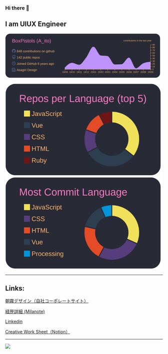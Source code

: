 ### Hi there 👋

<!--
**BoxPistols/BoxPistols** is a ✨ _special_ ✨ repository because its `README.md` (this file) appears on your GitHub profile.

Here are some ideas to get you started:

- 🔭 I’m currently working on ...
- 🌱 I’m currently learning ...
- 👯 I’m looking to collaborate on ...
- 🤔 I’m looking for help with ...
- 💬 Ask me about ...
- 📫 How to reach me: ...
- 😄 Pronouns: ...
- ⚡ Fun fact: ...
-->

## I am UIUX Engineer 

[![](https://raw.githubusercontent.com/BoxPistols/BoxPistols/master/profile-summary-card-output/dracula/0-profile-details.svg)](https://github.com/vn7n24fzkq/github-profile-summary-cards)

[![](https://raw.githubusercontent.com/BoxPistols/BoxPistols/master/profile-summary-card-output/dracula/1-repos-per-language.svg)](https://github.com/vn7n24fzkq/github-profile-summary-cards)
[![](https://raw.githubusercontent.com/BoxPistols/BoxPistols/master/profile-summary-card-output/dracula/2-most-commit-language.svg)](https://github.com/vn7n24fzkq/github-profile-summary-cards)

---

## Links:

[朝霧デザイン（自社コーポレートサイト）](https://agd.tokyo/)

[経歴詳細 (Milanote)](https://app.milanote.com/1JEEsN1b1xTmbS)

[Linkedin](https://www.linkedin.com/in/a-ito/)

[Creative Work Sheet（Notion）](shorturl.at/CKMZ8)

---

![](https://komarev.com/ghpvc/?username=BoxPistols&color=green)
